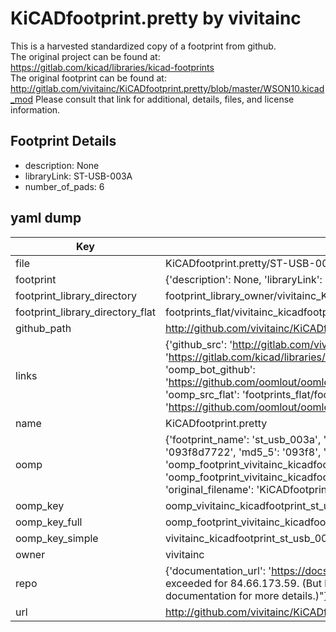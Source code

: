 # KiCADfootprint.pretty by vivitainc  
This is a harvested standardized copy of a footprint from github.  
The original project can be found at:  
https://gitlab.com/kicad/libraries/kicad-footprints  
The original footprint can be found at:
http://gitlab.com/vivitainc/KiCADfootprint.pretty/blob/master/WSON10.kicad_mod
Please consult that link for additional, details, files, and license information.  
## Footprint Details
* description: None  
* libraryLink: ST-USB-003A  
* number_of_pads: 6  
## yaml dump  
| Key | Value |  
| --- | --- |  
| file | KiCADfootprint.pretty/ST-USB-003A.kicad_mod |  
| footprint | {'description': None, 'libraryLink': 'ST-USB-003A', 'number_of_pads': 6} |  
| footprint_library_directory | footprint_library_owner/vivitainc_KiCADfootprint.pretty |  
| footprint_library_directory_flat | footprints_flat/vivitainc_kicadfootprint_st_usb_003a/working |  
| github_path | http://github.com/vivitainc/KiCADfootprint.pretty/blob/master/ST-USB-003A.kicad_mod |  
| links | {'github_src': 'http://gitlab.com/vivitainc/KiCADfootprint.pretty/blob/master/WSON10.kicad_mod', 'github_src_repo': 'https://gitlab.com/kicad/libraries/kicad-footprints', 'oomp_bot': 'footprints/vivitainc_kicadfootprint_st_usb_003a/working', 'oomp_bot_github': 'https://github.com/oomlout/oomlout_oomp_footprint_bot/tree/main/footprints/vivitainc_kicadfootprint_st_usb_003a/working', 'oomp_src_flat': 'footprints_flat/footprints_flat/vivitainc_kicadfootprint_st_usb_003a/working', 'oomp_src_flat_github': 'https://github.com/oomlout/oomlout_oomp_footprint_src/tree/main/footprints_flat/vivitainc_kicadfootprint_st_usb_003a/working'} |  
| name | KiCADfootprint.pretty |  
| oomp | {'footprint_name': 'st_usb_003a', 'library_name': 'kicadfootprint', 'md5': '093f8d772298b9c2d6c4ad53b5ee52c5', 'md5_10': '093f8d7722', 'md5_5': '093f8', 'md5_6': '093f8d', 'oomp_key': 'oomp_vivitainc_kicadfootprint_st_usb_003a', 'oomp_key_extra': 'oomp_footprint_vivitainc_kicadfootprint_st_usb_003a', 'oomp_key_full': 'oomp_footprint_vivitainc_kicadfootprint_st_usb_003a_093f8d', 'oomp_key_simple': 'vivitainc_kicadfootprint_st_usb_003a', 'original_filename': 'KiCADfootprint.pretty/ST-USB-003A.kicad_mod', 'owner_name': 'vivitainc'} |  
| oomp_key | oomp_vivitainc_kicadfootprint_st_usb_003a |  
| oomp_key_full | oomp_footprint_vivitainc_kicadfootprint_st_usb_003a |  
| oomp_key_simple | vivitainc_kicadfootprint_st_usb_003a |  
| owner | vivitainc |  
| repo | {'documentation_url': 'https://docs.github.com/rest/overview/resources-in-the-rest-api#rate-limiting', 'message': "API rate limit exceeded for 84.66.173.59. (But here's the good news: Authenticated requests get a higher rate limit. Check out the documentation for more details.)"} |  
| url | http://github.com/vivitainc/KiCADfootprint.pretty |  

